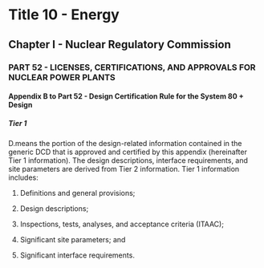 
# Title 10 - Energy
## Chapter I - Nuclear Regulatory Commission
### PART 52 - LICENSES, CERTIFICATIONS, AND APPROVALS FOR NUCLEAR POWER PLANTS
#### Appendix B to Part 52 - Design Certification Rule for the System 80 + Design
##### Tier 1

D.means the portion of the design-related information contained in the generic DCD that is approved and certified by this appendix (hereinafter Tier 1 information). The design descriptions, interface requirements, and site parameters are derived from Tier 2 information. Tier 1 information includes:

1. Definitions and general provisions;

2. Design descriptions;

3. Inspections, tests, analyses, and acceptance criteria (ITAAC);

4. Significant site parameters; and

5. Significant interface requirements.
